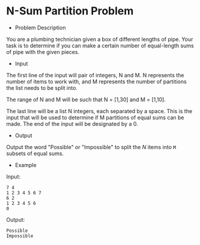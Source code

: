 # N-Sum Partition Problem

- Problem Description

You are a plumbing technician given a box of different lengths of pipe. Your task is to determine if you can make a certain number of equal-length sums of pipe with the given pieces.

- Input

The first line of the input will pair of integers, N and M.
N represents the number of items to work with, and M represents the number of partitions the list needs to be split into.

The range of N and M will be such that N = [1,30] and M = [1,10].

The last line will be a list N integers, each separated by a space. 
This is the input that will be used to determine if M partitions of equal sums can be made.
The end of the input will be designated by a 0.


- Output

Output the word "Possible" or "Impossible" to split the $N$ items into `M` subsets of equal sums.


- Example

Input:

~~~~~
7 4
1 2 3 4 5 6 7
6 2
1 2 3 4 5 6
0
~~~~~

Output:

~~~~~
Possible
Impossible
~~~~~
